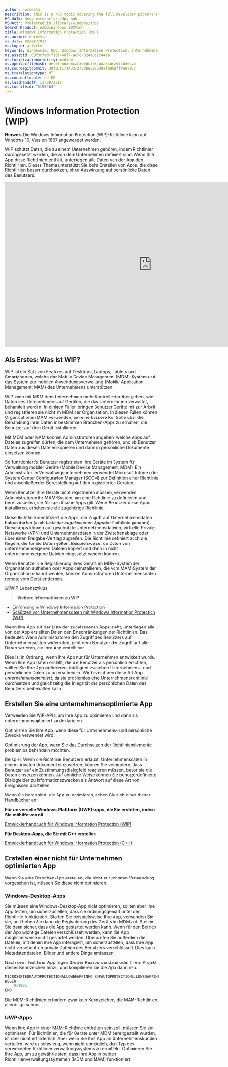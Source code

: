 ```yaml
---
author: normesta
Description: This is a hub topic covering the full developer picture of how Windows Information Protection (WIP) relates to files, buffers, clipboard, networking, background tasks, and data protection under lock.
MS-HAID: dev\_enterprise.edp\_hub
MSHAttr: PreferredLib:/library/windows/apps
Search.Product: eADQiWindows 10XVcnh
title: Windows Information Protection (WIP)
ms.author: normesta
ms.date: 02/08/2017
ms.topic: article
keywords: Windows10, Uwp, Windows Information Protection, Unternehmensdaten, Schutz von Unternehmensdaten, edp, optimierte Apps
ms.assetid: 08f0cfad-f15d-46f7-ae7c-824a8b1c44ea
ms.localizationpriority: medium
ms.openlocfilehash: dec05e663e6ca7390dc3974b8a3cde2971b50426
ms.sourcegitcommit: 38f06f1714334273d865935d9afb80efffe97a17
ms.translationtype: MT
ms.contentlocale: de-DE
ms.lasthandoff: 11/09/2018
ms.locfileid: "6198464"
---
```

# <a name="windows-information-protection-wip"></a>Windows Information Protection (WIP)

__Hinweis__ Die Windows Information Protection (WIP)-Richtlinie kann auf Windows 10, Version 1607 angewendet werden.

WIP schützt Daten, die zu einem Unternehmen gehören, indem Richtlinien durchgesetzt werden, die von dem Unternehmen definiert sind. Wenn Ihre App diese Richtlinien enthält, unterliegen alle Daten von der App den Richtlinien. Dieses Thema unterstützt Sie beim Erstellen von Apps, die diese Richtlinien besser durchsetzen, ohne Auswirkung auf persönliche Daten des Benutzers.
<iframe src="https://channel9.msdn.com/Blogs/Windows-Development-for-the-Enterprise/Securing-Enterprise-Data-with-Windows-Information-Protection/player" width="960" height="540" allowFullScreen frameBorder="0"></iframe>

## <a name="first-what-is-wip"></a>Als Erstes: Was ist WIP?

WIP ist ein Satz von Features auf Desktops, Laptops, Tablets und Smartphones, welche das Mobile Device Management (MDM)-System und das System zur mobilen Anwendungsverwaltung (Mobile Application Management; MAM) des Unternehmens unterstützen.

WIP kann mit MDM dem Unternehmen mehr Kontrolle darüber geben, wie Daten des Unternehmens auf Geräten, die das Unternehmen verwaltet, behandelt werden. In einigen Fällen bringen Benutzer Geräte mit zur Arbeit und registrieren sie nicht im MDM der Organisation.  In diesen Fällen können Organisationen MAM verwenden, um eine bessere Kontrolle über die Behandlung ihrer Daten in bestimmten Branchen-Apps zu erhalten, die Benutzer auf dem Gerät installieren.

Mit MDM oder MAM können Administratoren angeben, welche Apps auf Dateien zugreifen dürfen, die dem Unternehmen gehören, und ob Benutzer Daten aus diesen Dateien kopieren und dann in persönliche Dokumente einsetzen können.

So funktioniert’s. Benutzer registrieren ihre Geräte im System für Verwaltung mobiler Geräte (Mobile Device Management, MDM). Ein Administrator im Verwaltungsunternehmen verwendet Microsoft Intune oder System Center Configuration Manager (SCCM) zur Definition einer Richtlinie und anschließender Bereitstellung auf den registrierten Geräten.

Wenn Benutzer ihre Geräte nicht registrieren müssen, verwenden Administratoren ihr MAM-System, um eine Richtlinie zu definieren und bereitzustellen, die für spezifische Apps gilt. Wenn Benutzer diese Apps installieren, erhalten sie die zugehörige Richtlinie.

Diese Richtlinie identifiziert die Apps, die Zugriff auf Unternehmensdaten haben dürfen (auch *Liste der zugelassenen Apps*der Richtlinie genannt). Diese Apps können auf geschützte Unternehmensdateien, virtuelle Private Netzwerke (VPN) und Unternehmensdaten in der Zwischenablage oder über einen Freigabe-Vertrag zugreifen. Die Richtlinie definiert auch die Regeln, die für die Daten gelten. Beispielsweise, ob Daten von unternehmenseigenen Dateien kopiert und dann in nicht unternehmenseigene Dateien eingesetzt werden können.

Wenn Benutzer die Registrierung ihres Geräts im MDM-System der Organisation aufheben oder Apps deinstallieren, die vom MAM-System der Organisation erkannt werden, können Administratoren Unternehmensdaten remote vom Gerät entfernen.

![WIP-Lebenszyklus](images/wip-lifecycle.png)

> **Weitere Informationen zu WIP** <br>
* [Einführung in Windows Information Protection](https://blogs.technet.microsoft.com/windowsitpro/2016/06/29/introducing-windows-information-protection/)
* [Schützen von Unternehmensdaten mit Windows Information Protection (WIP)](https://technet.microsoft.com/library/dn985838(v=vs.85).aspx)

Wenn Ihre App auf der Liste der zugelassenen Apps steht, unterliegen alle von der App erstellten Daten den Einschränkungen der Richtlinien. Das bedeutet: Wenn Administratoren den Zugriff des Benutzers auf Unternehmensdaten widerrufen, geht dem Benutzer der Zugriff auf alle Daten verloren, die Ihre App erstellt hat.

Dies ist in Ordnung, wenn Ihre App nur für Unternehmen entwickelt wurde. Wenn Ihre App Daten erstellt, die die Benutzer als persönlich erachten, sollten Sie Ihre App *optimieren*, intelligent zwischen Unternehmens- und persönlichen Daten zu unterscheiden. Wir bezeichnen diese Art App *unternehmensoptimiert*, da sie problemlos eine Unternehmensrichtlinie durchsetzen und gleichzeitig die Integrität der persönlichen Daten des Benutzers beibehalten kann.

## <a name="create-an-enterprise-enlightened-app"></a>Erstellen Sie eine unternehmensoptimierte App

Verwenden Sie WIP-APIs, um Ihre App zu optimieren und dann als unternehmensoptimiert zu deklarieren.

Optimieren Sie Ihre App, wenn diese für Unternehmens- und persönliche Zwecke verwendet wird.

Optimierung der App, wenn Sie das Durchsetzen der Richtlinienelemente problemlos behandeln möchten.

Beispiel: Wenn die Richtlinie Benutzern erlaubt, Unternehmensdaten in einem privaten Dokument einzusetzen, können Sie verhindern, dass Benutzer auf ein Zustimmungsdialogfeld reagieren müssen, bevor sie die Daten einsetzen können. Auf ähnliche Weise können Sie benutzerdefinierte Dialogfelder zu Informationszwecken als Antwort auf diese Art von Ereignissen darstellen.

Wenn Sie bereit sind, die App zu optimieren, sehen Sie sich eines dieser Handbücher an:

**Für universelle Windows-Plattform (UWP)-apps, die Sie erstellen, indem Sie mithilfe von c#**

[Entwicklerhandbuch für Windows Information Protection (WIP)](wip-dev-guide.md)

**Für Desktop-Apps, die Sie mit C++ erstellen**

[Entwicklerhandbuch für Windows Information Protection (C++)](http://go.microsoft.com/fwlink/?LinkId=822192)


## <a name="create-non-enlightened-enterprise-app"></a>Erstellen einer nicht für Unternehmen optimierten App

Wenn Sie eine Branchen-App erstellen, die nicht zur privaten Verwendung vorgesehen ist, müssen Sie diese nicht optimieren.

### <a name="windows-desktop-apps"></a>Windows-Desktop-Apps
Sie müssen eine Windows-Desktop-App nicht optimieren, sollten aber Ihre App testen, um sicherzustellen, dass sie ordnungsgemäß unter der Richtlinie funktioniert. Starten Sie beispielsweise Ihre App, verwenden Sie sie, und heben Sie dann die Registrierung des Geräts im MDM auf. Stellen Sie dann sicher, dass die App gestartet werden kann. Wenn für den Betrieb der App wichtige Dateien verschlüsselt werden, kann die App möglicherweise nicht gestartet werden. Überprüfen Sie außerdem die Dateien, mit denen Ihre App interagiert, um sicherzustellen, dass Ihre App nicht versehentlich private Dateien des Benutzers verschlüsselt. Dies kann Metadatendateien, Bilder und andere Dinge umfassen.

Nach dem Test Ihrer App fügen Sie der Ressourcendatei oder Ihrem Projekt dieses Kennzeichen hinzu, und kompilieren Sie die App dann neu.

```cpp
MICROSOFTEDPAUTOPROTECTIONALLOWEDAPPINFO EDPAUTOPROTECTIONALLOWEDAPPINFOID
BEGIN
    0x0001
END
```
Die MDM-Richtlinien erfordern zwar kein Kennzeichen, die MAM-Richtlinien allerdings schon.

### <a name="uwp-apps"></a>UWP-Apps

Wenn Ihre App in einer MAM-Richtlinie enthalten sein soll, müssen Sie sie optimieren. Für Richtlinien, die für Geräte unter MDM bereitgestellt wurden, ist dies nicht erforderlich. Aber wenn Sie Ihre App an Unternehmenskunden verteilen, wird es schwierig, wenn nicht unmöglich, den Typ des verwendeten Richtlinienverwaltungssystems zu ermitteln. Optimieren Sie Ihre App, um zu gewährleisten, dass Ihre App in beiden Richtlinienverwaltungssystemen (MDM und MAM) funktioniert.






 
